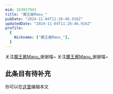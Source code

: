 ```yaml
---
mid: 163917943
title: "魔王酱Maou_"
pubDate: "2024-11-04T11:26:46.916Z"
updatedDate: "2024-11-04T11:26:46.916Z"
profile:
  {
    Nickname: ["魔王酱Maou_"],
  }
---
```


关注[魔王酱Maou_](https://space.bilibili.com/163917943)谢谢喵~ 关注[魔王酱Maou_](https://space.bilibili.com/163917943)谢谢喵~

## 此条目有待补充
你可以在[这里](https://github.com/Yuhanawa/VTuber.ICU/edit/master/src/content/v/魔王酱Maou_/index.md)编辑本文
